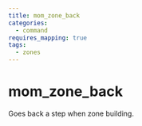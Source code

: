 ```yaml
---
title: mom_zone_back
categories:
  - command
requires_mapping: true
tags:
  - zones
---
```


# mom_zone_back

Goes back a step when zone building.
